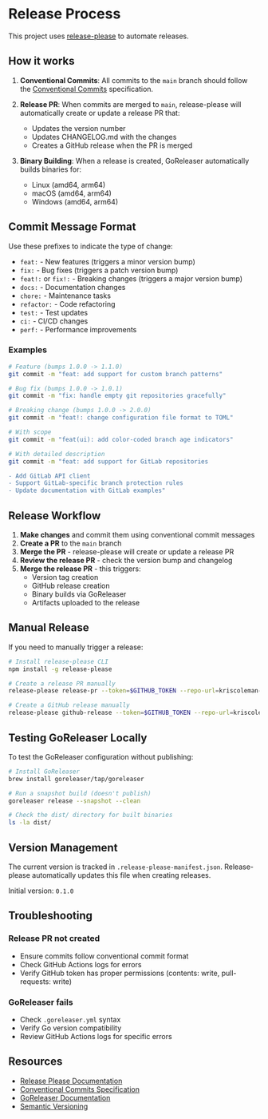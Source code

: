 # Release Process

This project uses [release-please](https://github.com/googleapis/release-please) to automate releases.

## How it works

1. **Conventional Commits**: All commits to the `main` branch should follow the [Conventional Commits](https://www.conventionalcommits.org/) specification.

2. **Release PR**: When commits are merged to `main`, release-please will automatically create or update a release PR that:
   - Updates the version number
   - Updates CHANGELOG.md with the changes
   - Creates a GitHub release when the PR is merged

3. **Binary Building**: When a release is created, GoReleaser automatically builds binaries for:
   - Linux (amd64, arm64)
   - macOS (amd64, arm64)
   - Windows (amd64, arm64)

## Commit Message Format

Use these prefixes to indicate the type of change:

- `feat:` - New features (triggers a minor version bump)
- `fix:` - Bug fixes (triggers a patch version bump)
- `feat!:` or `fix!:` - Breaking changes (triggers a major version bump)
- `docs:` - Documentation changes
- `chore:` - Maintenance tasks
- `refactor:` - Code refactoring
- `test:` - Test updates
- `ci:` - CI/CD changes
- `perf:` - Performance improvements

### Examples

```bash
# Feature (bumps 1.0.0 -> 1.1.0)
git commit -m "feat: add support for custom branch patterns"

# Bug fix (bumps 1.0.0 -> 1.0.1)
git commit -m "fix: handle empty git repositories gracefully"

# Breaking change (bumps 1.0.0 -> 2.0.0)
git commit -m "feat!: change configuration file format to TOML"

# With scope
git commit -m "feat(ui): add color-coded branch age indicators"

# With detailed description
git commit -m "feat: add support for GitLab repositories

- Add GitLab API client
- Support GitLab-specific branch protection rules
- Update documentation with GitLab examples"
```

## Release Workflow

1. **Make changes** and commit them using conventional commit messages
2. **Create a PR** to the `main` branch
3. **Merge the PR** - release-please will create or update a release PR
4. **Review the release PR** - check the version bump and changelog
5. **Merge the release PR** - this triggers:
   - Version tag creation
   - GitHub release creation
   - Binary builds via GoReleaser
   - Artifacts uploaded to the release

## Manual Release

If you need to manually trigger a release:

```bash
# Install release-please CLI
npm install -g release-please

# Create a release PR manually
release-please release-pr --token=$GITHUB_TOKEN --repo-url=kriscoleman-testifysec/bonsai

# Create a GitHub release manually
release-please github-release --token=$GITHUB_TOKEN --repo-url=kriscoleman-testifysec/bonsai
```

## Testing GoReleaser Locally

To test the GoReleaser configuration without publishing:

```bash
# Install GoReleaser
brew install goreleaser/tap/goreleaser

# Run a snapshot build (doesn't publish)
goreleaser release --snapshot --clean

# Check the dist/ directory for built binaries
ls -la dist/
```

## Version Management

The current version is tracked in `.release-please-manifest.json`. Release-please automatically updates this file when creating releases.

Initial version: `0.1.0`

## Troubleshooting

### Release PR not created

- Ensure commits follow conventional commit format
- Check GitHub Actions logs for errors
- Verify GitHub token has proper permissions (contents: write, pull-requests: write)

### GoReleaser fails

- Check `.goreleaser.yml` syntax
- Verify Go version compatibility
- Review GitHub Actions logs for specific errors

## Resources

- [Release Please Documentation](https://github.com/googleapis/release-please)
- [Conventional Commits Specification](https://www.conventionalcommits.org/)
- [GoReleaser Documentation](https://goreleaser.com/)
- [Semantic Versioning](https://semver.org/)
